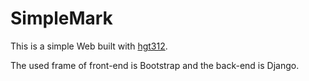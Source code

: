 # SimpleMark
This is a simple Web built with [hgt312](https://github.com/hgt312).  

The used frame of front-end is Bootstrap and the back-end is Django.
